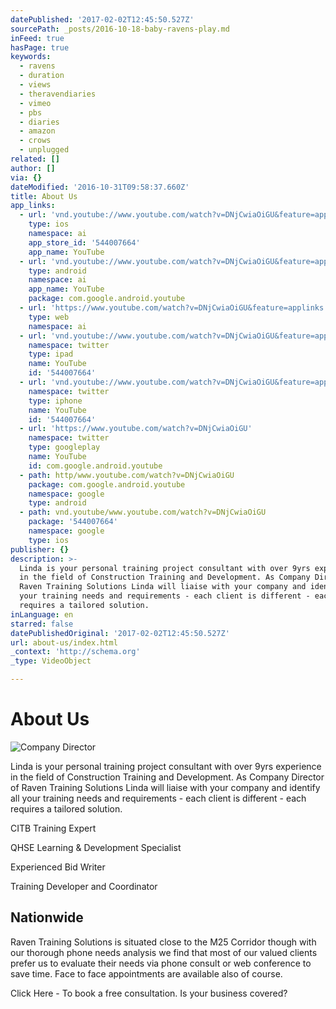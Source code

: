 ```yaml
---
datePublished: '2017-02-02T12:45:50.527Z'
sourcePath: _posts/2016-10-18-baby-ravens-play.md
inFeed: true
hasPage: true
keywords:
  - ravens
  - duration
  - views
  - theravendiaries
  - vimeo
  - pbs
  - diaries
  - amazon
  - crows
  - unplugged
related: []
author: []
via: {}
dateModified: '2016-10-31T09:58:37.660Z'
title: About Us
app_links:
  - url: 'vnd.youtube://www.youtube.com/watch?v=DNjCwiaOiGU&feature=applinks'
    type: ios
    namespace: ai
    app_store_id: '544007664'
    app_name: YouTube
  - url: 'vnd.youtube://www.youtube.com/watch?v=DNjCwiaOiGU&feature=applinks'
    type: android
    namespace: ai
    app_name: YouTube
    package: com.google.android.youtube
  - url: 'https://www.youtube.com/watch?v=DNjCwiaOiGU&feature=applinks'
    type: web
    namespace: ai
  - url: 'vnd.youtube://www.youtube.com/watch?v=DNjCwiaOiGU&feature=applinks'
    namespace: twitter
    type: ipad
    name: YouTube
    id: '544007664'
  - url: 'vnd.youtube://www.youtube.com/watch?v=DNjCwiaOiGU&feature=applinks'
    namespace: twitter
    type: iphone
    name: YouTube
    id: '544007664'
  - url: 'https://www.youtube.com/watch?v=DNjCwiaOiGU'
    namespace: twitter
    type: googleplay
    name: YouTube
    id: com.google.android.youtube
  - path: http/www.youtube.com/watch?v=DNjCwiaOiGU
    package: com.google.android.youtube
    namespace: google
    type: android
  - path: vnd.youtube/www.youtube.com/watch?v=DNjCwiaOiGU
    package: '544007664'
    namespace: google
    type: ios
publisher: {}
description: >-
  Linda is your personal training project consultant with over 9yrs experience
  in the field of Construction Training and Development. As Company Director of
  Raven Training Solutions Linda will liaise with your company and identify all
  your training needs and requirements - each client is different - each
  requires a tailored solution.
inLanguage: en
starred: false
datePublishedOriginal: '2017-02-02T12:45:50.527Z'
url: about-us/index.html
_context: 'http://schema.org'
_type: VideoObject

---
```

# About Us
![Company Director](https://the-grid-user-content.s3-us-west-2.amazonaws.com/8ce60270-b2fb-441c-a454-86c77b1a2ac8.jpg)

Linda is your personal training project consultant with over 9yrs experience in the field of Construction Training and Development. As Company Director of Raven Training Solutions Linda will liaise with your company and identify all your training needs and requirements - each client is different - each requires a tailored solution.

CITB Training Expert

QHSE Learning & Development Specialist

Experienced Bid Writer

Training Developer and Coordinator

## Nationwide

Raven Training Solutions is situated close to the M25 Corridor though with our thorough phone needs analysis we find that most of our valued clients prefer us to evaluate their needs via phone consult or web conference to save time. Face to face appointments are available also of course.

Click Here - To book a free consultation. Is your business covered?